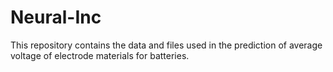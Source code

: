 # Neural-Inc
This repository contains the data and files used in the prediction of average voltage of electrode materials for batteries.
